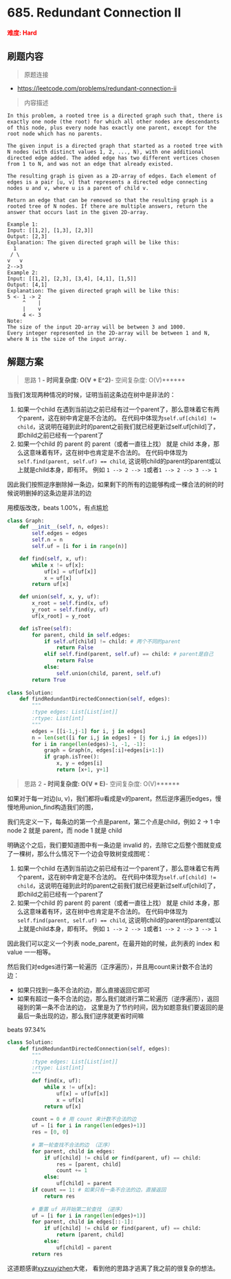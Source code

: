 # 685. Redundant Connection II

**<font color=red>难度: Hard</font>**

## 刷题内容

> 原题连接

* https://leetcode.com/problems/redundant-connection-ii

> 内容描述

```
In this problem, a rooted tree is a directed graph such that, there is exactly one node (the root) for which all other nodes are descendants of this node, plus every node has exactly one parent, except for the root node which has no parents.

The given input is a directed graph that started as a rooted tree with N nodes (with distinct values 1, 2, ..., N), with one additional directed edge added. The added edge has two different vertices chosen from 1 to N, and was not an edge that already existed.

The resulting graph is given as a 2D-array of edges. Each element of edges is a pair [u, v] that represents a directed edge connecting nodes u and v, where u is a parent of child v.

Return an edge that can be removed so that the resulting graph is a rooted tree of N nodes. If there are multiple answers, return the answer that occurs last in the given 2D-array.

Example 1:
Input: [[1,2], [1,3], [2,3]]
Output: [2,3]
Explanation: The given directed graph will be like this:
  1
 / \
v   v
2-->3
Example 2:
Input: [[1,2], [2,3], [3,4], [4,1], [1,5]]
Output: [4,1]
Explanation: The given directed graph will be like this:
5 <- 1 -> 2
     ^    |
     |    v
     4 <- 3
Note:
The size of the input 2D-array will be between 3 and 1000.
Every integer represented in the 2D-array will be between 1 and N, where N is the size of the input array.
```

## 解题方案

> 思路 1
******- 时间复杂度: O(V * E^2)******- 空间复杂度: O(V)******

当我们发现两种情况的时候，证明当前这条边在树中是非法的：
1. 如果一个child 在遇到当前边之前已经有过一个parent了，那么意味着它有两个parent，这在树中肯定是不合法的。
在代码中体现为```self.uf[child] != child```，这说明在碰到此时的parent之前我们就已经更新过self.uf[child]了，即child之前已经有一个parent了
2. 如果一个child 的 parent 的 parent（或者一直往上找） 就是 child 本身，那么这意味着有环，这在树中也肯定是不合法的。
在代码中体现为```self.find(parent, self.uf) == child```, 这说明child的parent的parent或以上就是child本身，即有环。
例如 ```1 --> 2 --> 1```或者```1 --> 2 --> 3 --> 1```

因此我们按照逆序删除掉一条边，如果剩下的所有的边能够构成一棵合法的树的时候说明删掉的这条边是非法的边

用模版改改，beats 1.00%，有点尴尬

```python
class Graph:
    def __init__(self, n, edges):
        self.edges = edges
        self.n = n
        self.uf = [i for i in range(n)]

    def find(self, x, uf):
        while x != uf[x]:
            uf[x] = uf[uf[x]]
            x = uf[x]
        return uf[x]

    def union(self, x, y, uf):
        x_root = self.find(x, uf)
        y_root = self.find(y, uf)
        uf[x_root] = y_root

    def isTree(self):
        for parent, child in self.edges:
            if self.uf[child] != child: # 两个不同的parent
                return False
            elif self.find(parent, self.uf) == child: # parent是自己
                return False
            else:
                self.union(child, parent, self.uf)
        return True
        
class Solution:
    def findRedundantDirectedConnection(self, edges):
        """
        :type edges: List[List[int]]
        :rtype: List[int]
        """
        edges = [[i-1,j-1] for i, j in edges]
        n = len(set([i for i,j in edges] + [j for i,j in edges]))
        for i in range(len(edges)-1, -1, -1):
            graph = Graph(n, edges[:i]+edges[i+1:])
            if graph.isTree():
                x, y = edges[i]
                return [x+1, y+1]
```





> 思路 2
******- 时间复杂度: O(V * E)******- 空间复杂度: O(V)******

如果对于每一对边(u, v)，我们都将u看成是v的parent，然后逆序遍历edges，慢慢地用union_find构造我们的图，

我们先定义一下，每条边的第一个点是parent，第二个点是child，例如 2 -> 1 中 node 2 就是 parent，而 node 1 就是 child

明确这个之后，我们要知道图中有一条边是 invalid 的，去除它之后整个图就变成了一棵树，那么什么情况下一个边会导致树变成图呢：

1. 如果一个child 在遇到当前边之前已经有过一个parent了，那么意味着它有两个parent，这在树中肯定是不合法的。
在代码中体现为```self.uf[child] != child```，这说明在碰到此时的parent之前我们就已经更新过self.uf[child]了，即child之前已经有一个parent了
2. 如果一个child 的 parent 的 parent（或者一直往上找） 就是 child 本身，那么这意味着有环，这在树中也肯定是不合法的。
在代码中体现为```self.find(parent, self.uf) == child```, 这说明child的parent的parent或以上就是child本身，即有环。
例如 ```1 --> 2 --> 1```或者```1 --> 2 --> 3 --> 1```

因此我们可以定义一个列表 node_parent，在最开始的时候，此列表的 index 和 value 一一相等。

然后我们对edges进行第一轮遍历（正序遍历），并且用count来计数不合法的边：
- 如果只找到一条不合法的边，那么直接返回它即可
- 如果有超过一条不合法的边，那么我们就进行第二轮遍历（逆序遍历），返回碰到的第一条不合法的边，
这里是为了节约时间，因为如题意我们要返回的是最后一条出现的边，那么我们逆序就更省时间嘛

beats 97.34%

```python
class Solution:
    def findRedundantDirectedConnection(self, edges):
        """
        :type edges: List[List[int]]
        :rtype: List[int]
        """
        def find(x, uf):
            while x != uf[x]:
                uf[x] = uf[uf[x]]
                x = uf[x]
            return uf[x]
        
        count = 0 # 用 count 来计数不合法的边
        uf = [i for i in range(len(edges)+1)]
        res = [0, 0]
        
        # 第一轮查找不合法的边 （正序）
        for parent, child in edges:
            if uf[child] != child or find(parent, uf) == child:
                res = [parent, child]
                count += 1
            else:
                uf[child] = parent
        if count == 1: # 如果只有一条不合法的边，直接返回
            return res 
        
        # 重置 uf 并开始第二轮查找 （逆序）
        uf = [i for i in range(len(edges)+1)]
        for parent, child in edges[::-1]:
            if uf[child] != child or find(parent, uf) == child:
                return [parent, child]
            else:
                uf[child] = parent
        return res
```
这道题感谢[xyzxuyizhen](https://leetcode.com/problems/redundant-connection-ii/discuss/128596/Easy-to-understand-Java-Solution-Union-Find)大佬，
看到他的思路才逃离了我之前的很复杂的想法。
